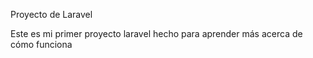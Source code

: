 Proyecto de Laravel

Este es mi primer proyecto laravel hecho para aprender más acerca de cómo funciona
